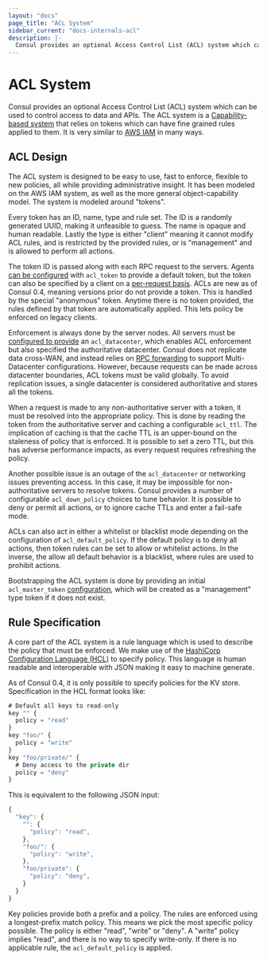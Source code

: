 ```yaml
---
layout: "docs"
page_title: "ACL System"
sidebar_current: "docs-internals-acl"
description: |-
  Consul provides an optional Access Control List (ACL) system which can be used to control access to data and APIs. The ACL system is a Capability-based system that relies on tokens which can have fine grained rules applied to them. It is very similar to AWS IAM in many ways.
---
```


# ACL System

Consul provides an optional Access Control List (ACL) system which can be used to control
access to data and APIs. The ACL system is a
[Capability-based system](http://en.wikipedia.org/wiki/Capability-based_security) that relies
on tokens which can have fine grained rules applied to them. It is very similar to
[AWS IAM](http://aws.amazon.com/iam/) in many ways.

## ACL Design

The ACL system is designed to be easy to use, fast to enforce, flexible to new
policies, all while providing administrative insight. It has been modeled on
the AWS IAM system, as well as the more general object-capability model. The system
is modeled around "tokens".

Every token has an ID, name, type and rule set. The ID is a randomly generated
UUID, making it unfeasible to guess. The name is opaque and human readable.
Lastly the type is either "client" meaning it cannot modify ACL rules, and
is restricted by the provided rules, or is "management" and is allowed to
perform all actions.

The token ID is passed along with each RPC request to the servers. Agents
[can be configured](/docs/agent/options.html) with `acl_token` to provide a default token,
but the token can also be specified by a client on a [per-request basis](/docs/agent/http.html).
ACLs are new as of Consul 0.4, meaning versions prior do not provide a token.
This is handled by the special "anonymous" token. Anytime there is no token provided,
the rules defined by that token are automatically applied. This lets policy be enforced
on legacy clients.

Enforcement is always done by the server nodes. All servers must be [configured
to provide](/docs/agent/options.html) an `acl_datacenter`, which enables
ACL enforcement but also specified the authoritative datacenter. Consul does not
replicate data cross-WAN, and instead relies on [RPC forwarding](/docs/internal/architecture.html)
to support Multi-Datacenter configurations. However, because requests can be
made across datacenter boundaries, ACL tokens must be valid globally. To avoid
replication issues, a single datacenter is considered authoritative and stores
all the tokens.

When a request is made to any non-authoritative server with a token, it must
be resolved into the appropriate policy. This is done by reading the token
from the authoritative server and caching a configurable `acl_ttl`. The implication
of caching is that the cache TTL is an upper-bound on the staleness of policy
that is enforced. It is possible to set a zero TTL, but this has adverse
performance impacts, as every request requires refreshing the policy.

Another possible issue is an outage of the `acl_datacenter` or networking
issues preventing access. In this case, it may be impossible for non-authoritative
servers to resolve tokens. Consul provides a number of configurable `acl_down_policy`
choices to tune behavior. It is possible to deny or permit all actions, or to ignore
cache TTLs and enter a fail-safe mode.

ACLs can also act in either a whitelist or blacklist mode depending
on the configuration of `acl_default_policy`. If the default policy is
to deny all actions, then token rules can be set to allow or whitelist
actions. In the inverse, the allow all default behavior is a blacklist,
where rules are used to prohibit actions.

Bootstrapping the ACL system is done by providing an initial `acl_master_token`
[configuration](/docs/agent/options.html), which will be created as a
"management" type token if it does not exist.

## Rule Specification

A core part of the ACL system is a rule language which is used
to describe the policy that must be enforced. We make use of
the [HashiCorp Configuration Language (HCL)](https://github.com/hashicorp/hcl/)
to specify policy. This language is human readable and interoperable
with JSON making it easy to machine generate.

As of Consul 0.4, it is only possible to specify policies for the
KV store. Specification in the HCL format looks like:

```javascript
# Default all keys to read-only
key "" {
  policy = "read"
}
key "foo/" {
  policy = "write"
}
key "foo/private/" {
  # Deny access to the private dir
  policy = "deny"
}
```

This is equivalent to the following JSON input:

```javascript
{
  "key": {
    "": {
      "policy": "read",
    },
    "foo/": {
      "policy": "write",
    },
    "foo/private": {
      "policy": "deny",
    }
  }
}
```

Key policies provide both a prefix and a policy. The rules are enforced
using a longest-prefix match policy. This means we pick the most specific
policy possible. The policy is either "read", "write" or "deny". A "write"
policy implies "read", and there is no way to specify write-only. If there
is no applicable rule, the `acl_default_policy` is applied.

